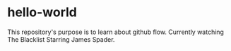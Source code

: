 # hello-world
This repository's purpose is to learn about github flow.
Currently watching The Blacklist Starring James Spader.
